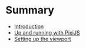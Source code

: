 # Summary

* [Introduction](README.md)
* [Up and running with PixiJS](chapter1.md)
* [Setting up the viewport](pixijs-biblioteket.md)

